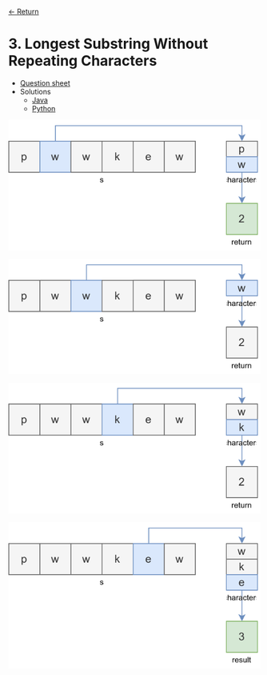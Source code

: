 [&larr; Return](https://hanggrian.github.io/grind-leetcode/)

# 3. Longest Substring Without Repeating Characters

- [Question sheet](https://leetcode.com/problems/longest-substring-without-repeating-characters/)
- Solutions
  - [Java](https://github.com/hanggrian/grind-leetcode/blob/main/java/src/main/java/problems1_100/LongestSubstringWithoutRepeatingCharacters.java)
  - [Python](https://github.com/hanggrian/grind-leetcode/blob/main/python/src/problems1_100/longest_substring_without_repeating_characters.py)

![](https://github.com/hanggrian/grind-leetcode/raw/assets/problems1-100/longest_substring_without_repeating_characters1.svg)

![](https://github.com/hanggrian/grind-leetcode/raw/assets/problems1-100/longest_substring_without_repeating_characters2.svg)

![](https://github.com/hanggrian/grind-leetcode/raw/assets/problems1-100/longest_substring_without_repeating_characters3.svg)

![](https://github.com/hanggrian/grind-leetcode/raw/assets/problems1-100/longest_substring_without_repeating_characters4.svg)
